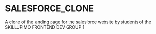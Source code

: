 # SALESFORCE_CLONE
A clone of the landing page for the salesforce website
by students of the SKILLUPIMO FRONTEND DEV GROUP 1
